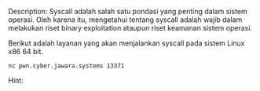 Description:
Syscall adalah salah satu pondasi yang penting dalam sistem operasi. Oleh karena itu, mengetahui tentang syscall adalah wajib dalam melakukan riset binary exploitation ataupun riset keamanan sistem operasi.

Berikut adalah layanan yang akan menjalankan syscall pada sistem Linux x86 64 bit.

`nc pwn.cyber.jawara.systems 13371`

Hint:
